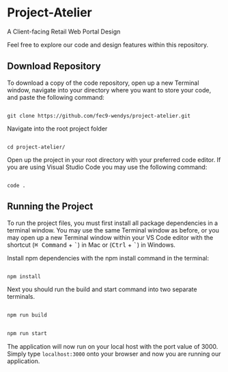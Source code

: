 # Project-Atelier

A Client-facing Retail Web Portal Design

Feel free to explore our code and design features within this repository.

## Download Repository

To download a copy of the code repository, open up a new Terminal window, navigate into your directory where you want to store your code, and paste the following command:

```console

git clone https://github.com/fec9-wendys/project-atelier.git

```

Navigate into the root project folder

```console

cd project-atelier/

```

Open up the project in your root directory with your preferred code editor. If you are using Visual Studio Code you may use the following command:

```console

code .

```


## Running the Project

To run the project files, you must first install all package dependencies in a terminal window. You may use the same Terminal window as before, or you may open up a new Terminal window within your VS Code editor with the shortcut (<kbd>⌘ Command</kbd> + <kbd>\`</kbd>) in Mac or (<kbd>Ctrl</kbd> + <kbd>\`</kbd>) in Windows.

Install npm dependencies with the npm install command in the terminal:


```js

npm install

```

Next you should run the build and start command into two separate terminals.

```js

npm run build

```

```js

npm run start

```

The application will now run on your local host with the port value of 3000. Simply type `localhost:3000` onto your browser and now you are running our application.




